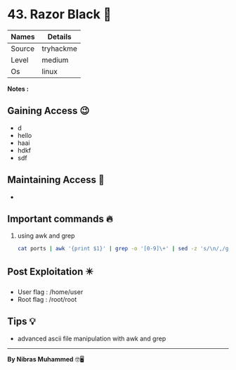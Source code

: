 # 43. Razor Black 🧭
Names | Details
--------|-----
Source | tryhackme 
Level | medium 
Os | linux

**Notes :**



## Gaining Access 😉
- d
- hello
- haai
- hdkf
- sdf



## Maintaining Access 🥷
- 


## Important commands 🔥
1. using awk and grep
	```bash
	cat ports | awk '{print $1}' | grep -o '[0-9]\+' | sed -z 's/\n/,/g;s/,$/\n/' >> onlyports
	```
	

## Post Exploitation ✴️
- User flag : /home/user
- Root flag : /root/root
## Tips 💡
- advanced ascii file manipulation with awk and grep


--------------------------------
**By Nibras Muhammed** 🤓🖥️